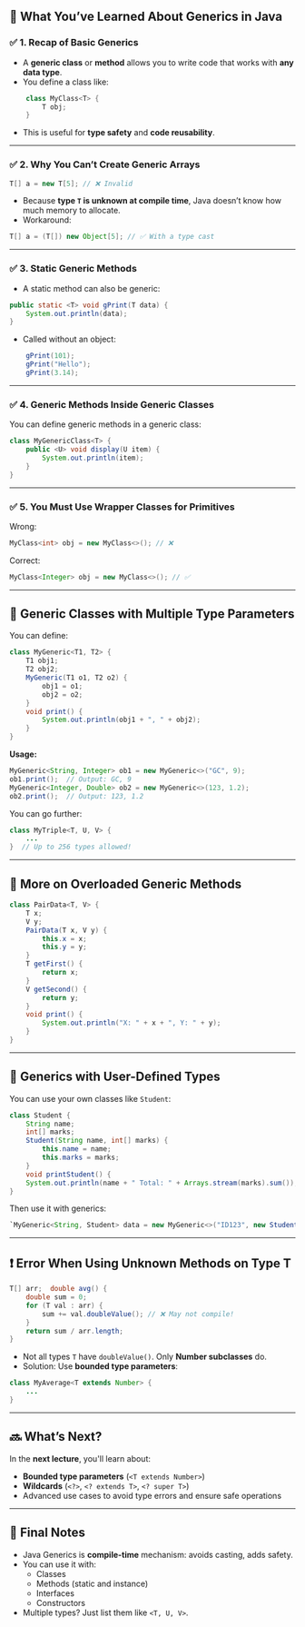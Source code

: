 ## 🔷 What You’ve Learned About Generics in Java

### ✅ 1. **Recap of Basic Generics**

- A **generic class** or **method** allows you to write code that works with **any data type**.
- You define a class like:
```java
    class MyClass<T> {     
	    T obj; 
	}
```
- This is useful for **type safety** and **code reusability**.

---

### ✅ 2. **Why You Can’t Create Generic Arrays**

```java
T[] a = new T[5]; // ❌ Invalid
```

- Because **type `T` is unknown at compile time**, Java doesn’t know how much memory to allocate.
- Workaround:
```java
T[] a = (T[]) new Object[5]; // ✅ With a type cast
```

---

### ✅ 3. **Static Generic Methods**

- A static method can also be generic:
```java
public static <T> void gPrint(T data) {     
	System.out.println(data); 
}
```
- Called without an object:
```java
    gPrint(101); 
    gPrint("Hello"); 
    gPrint(3.14);
```
    

---

### ✅ 4. **Generic Methods Inside Generic Classes**

You can define generic methods in a generic class:

```java
class MyGenericClass<T> {     
	public <U> void display(U item) {         
		System.out.println(item);     
	} 
}
```

---

### ✅ 5. **You Must Use Wrapper Classes for Primitives**

Wrong:

```java
MyClass<int> obj = new MyClass<>(); // ❌
```

Correct:

```java
MyClass<Integer> obj = new MyClass<>(); // ✅
```

---

## 🔷 Generic Classes with **Multiple Type Parameters**

You can define:

```java
class MyGeneric<T1, T2> {     
	T1 obj1;     
	T2 obj2;          
	MyGeneric(T1 o1, T2 o2) {         
		obj1 = o1;         
		obj2 = o2;     
	}          
	void print() {         
		System.out.println(obj1 + ", " + obj2);     
	} 
}
```

**Usage:**

```java
MyGeneric<String, Integer> ob1 = new MyGeneric<>("GC", 9); 
ob1.print();  // Output: GC, 9  
MyGeneric<Integer, Double> ob2 = new MyGeneric<>(123, 1.2); 
ob2.print();  // Output: 123, 1.2
```

You can go further:

```java
class MyTriple<T, U, V> { 
	... 
}  // Up to 256 types allowed!
```

---

## 🔷 More on Overloaded Generic Methods

```java
class PairData<T, V> {     
	T x;     
	V y;      
	PairData(T x, V y) {         
		this.x = x;         
		this.y = y;     
	}      
	T getFirst() { 
		return x; 
	}     
	V getSecond() { 
		return y; 
	}      
	void print() {         
		System.out.println("X: " + x + ", Y: " + y);     
	} 
}
```

---

## 🔷 Generics with **User-Defined Types**

You can use your own classes like `Student`:

```java
class Student {     
	String name;     
	int[] marks;      
	Student(String name, int[] marks) {        
		this.name = name;         
		this.marks = marks;     
	}      
	void printStudent() {         
	System.out.println(name + " Total: " + Arrays.stream(marks).sum());    } 
}
```

Then use it with generics:

```java
`MyGeneric<String, Student> data = new MyGeneric<>("ID123", new Student("Alice", new int[]{90, 80, 70}));`
```

---

## ❗ Error When Using Unknown Methods on Type T

```java
T[] arr;  double avg() {     
	double sum = 0;     
	for (T val : arr) {         
		sum += val.doubleValue(); // ❌ May not compile!     
	}    
	return sum / arr.length; 
}
```

- Not all types `T` have `doubleValue()`. Only **Number subclasses** do.
- Solution: Use **bounded type parameters**:
```java
class MyAverage<T extends Number> {     
	... 
}
```
    

---

## 🔜 What’s Next?

In the **next lecture**, you'll learn about:
- **Bounded type parameters** (`<T extends Number>`)
- **Wildcards** (`<?>`, `<? extends T>`, `<? super T>`)
- Advanced use cases to avoid type errors and ensure safe operations

---

## 📝 Final Notes

- Java Generics is **compile-time** mechanism: avoids casting, adds safety.
- You can use it with:
    - Classes
    - Methods (static and instance)
    - Interfaces
    - Constructors
- Multiple types? Just list them like `<T, U, V>`.